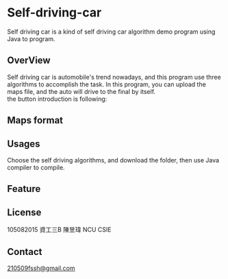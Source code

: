 # Self-driving-car
  Self driving car is a kind of self driving car algorithm demo program using Java to program.
  
## OverView
  Self driving car is automobile's trend nowadays, and this program use three algorithms to accomplish the task. In this program, you can upload the maps file, and the auto will drive to the final by itself.<br>
  the button introduction is following:<br>
## Maps format  
## Usages
  Choose the self driving algorithms, and download the folder, then use Java compiler to compile. 
## Feature

## License
 105082015 資工三B 陳昱瑋 NCU CSIE
## Contact
 210509fssh@gmail.com
